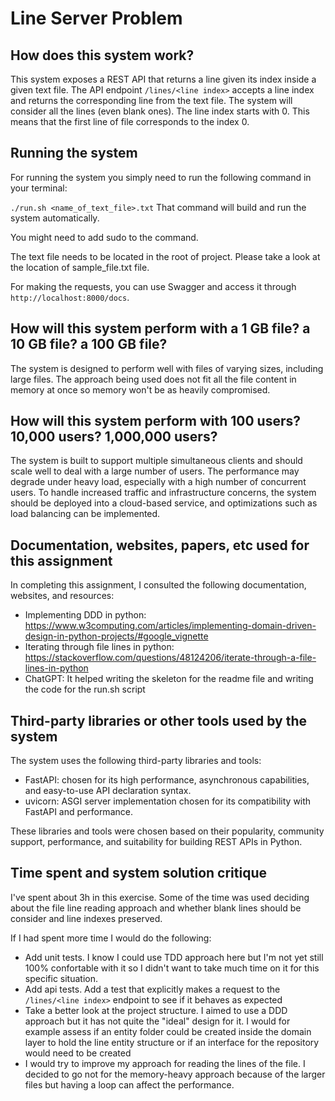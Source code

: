 # Line Server Problem

## How does this system work?

This system exposes a REST API that returns a line given its index inside a given text file. 
The API endpoint `/lines/<line index>` accepts a line index and returns the corresponding line from the text file.
The system will consider all the lines (even blank ones).
The line index starts with 0. This means that the first line of file corresponds to the index 0.

## Running the system

For running the system you simply need to run the following command in your terminal:

`
./run.sh <name_of_text_file>.txt
`
That command will build and run the system automatically.

You might need to add sudo to the command.

The text file needs to be located in the root of project. Please take a look at the location of sample_file.txt file.

For making the requests, you can use Swagger and access it through `http://localhost:8000/docs`.

## How will this system perform with a 1 GB file? a 10 GB file? a 100 GB file?

The system is designed to perform well with files of varying sizes, including large files. 
The approach being used does not fit all the file content in memory at once so memory won't be as heavily compromised.

## How will this system perform with 100 users? 10,000 users? 1,000,000 users?

The system is built to support multiple simultaneous clients and should scale well to deal with a large number of users. 
The performance may degrade under heavy load, especially with a high number of concurrent users. 
To handle increased traffic and infrastructure concerns, the system should be deployed into a cloud-based service, and optimizations such as load balancing can be implemented.

## Documentation, websites, papers, etc used for this assignment

In completing this assignment, I consulted the following documentation, websites, and resources:
- Implementing DDD in python: https://www.w3computing.com/articles/implementing-domain-driven-design-in-python-projects/#google_vignette
- Iterating through file lines in python: https://stackoverflow.com/questions/48124206/iterate-through-a-file-lines-in-python
- ChatGPT: It helped writing the skeleton for the readme file and writing the code for the run.sh script

## Third-party libraries or other tools used by the system

The system uses the following third-party libraries and tools:
- FastAPI: chosen for its high performance, asynchronous capabilities, and easy-to-use API declaration syntax.
- uvicorn: ASGI server implementation chosen for its compatibility with FastAPI and performance.

These libraries and tools were chosen based on their popularity, community support, performance, and suitability for building REST APIs in Python.


## Time spent and system solution critique

I've spent about 3h in this exercise.
Some of the time was used deciding about the file line reading approach and whether blank lines should be consider and line indexes preserved.

If I had spent more time I would do the following:
- Add unit tests. I know I could use TDD approach here but I'm not yet still 100% confortable with it so I didn't want to take much time on it for this specific situation.
- Add api tests. Add a test that explicitly makes a request to the `/lines/<line index>` endpoint to see if it behaves as expected
- Take a better look at the project structure. I aimed to use a DDD approach but it has not quite the "ideal" design for it.
I would for example assess if an entity folder could be created inside the domain layer to hold the line entity structure or if an interface for
the repository would need to be created
- I would try to improve my approach for reading the lines of the file. I decided to go not for the memory-heavy approach 
because of the larger files but having a loop can affect the performance.

